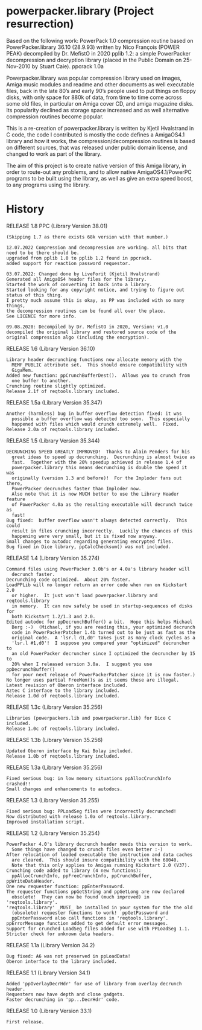 # powerpacker.library (Project resurrection)

Based on the following work:
  PowerPack 1.0 compression routine based on PowerPacker.library 36.10 (28.9.93) written by Nico François (POWER PEAK) decompiled by Dr. MefistO in 2020
  pplib 1.2: a simple PowerPacker decompression and decryption library (placed in the Public Domain on 25-Nov-2010 by Stuart Caie).
  ppcrack 1.0a 

Powerpacker.library was popular compression library used on images, Amiga music modules and readme and other documents as well executable files, back in the late 80’s and early 90’s people used to put things on floppy disks, with only space for 880k of data, from time to time come across some old files, in particular on Amiga cover CD, and amiga magazine disks. Its popularity declined as storage space increased and as well alternative compression routines become popular.

This is a re-creation of powerpacker.library is written by Kjetil Hvalstrand in C code, the code I contributed is mostly the code defines a AmigaOS4.1 library and how it works, the compression/decompression routines is based on different sources, that was released under public domain license, and changed to work as part of the library. 

The aim of this project is to create native version of this Amiga library, in order to route-out any problems, and to allow native AmigaOS4.1/PowerPC programs to be built using the library, as well as give an extra speed boost, to any programs using the library.

# History

RELEASE 1.8 PPC (Library Version 38.01)

    (Skipping 1.7 as there exists 68k version with that number.)

    12.07.2022 Compression and decompression are working. all bits that need to be there should be.
    upgraded from pplib 1.0 to pplib 1.2 found in ppcrack.
    added support for reaction password requestor.

    03.07.2022: Changed done by LiveForit (Kjetil Hvalstrand) 
    Generated all AmigaOS4 header files for the library.
    Started the work of converting it back into a library.
    Started looking for any copyright notice, and trying to figure out status of this thing.
    I pretty much assume this is okay, as PP was included with so many things, 
    the decompression routines can be found all over the place. 
    See LICENCE for more info.

    09.08.2020: Decompiled by Dr. MefistO in 2020, Version: v1.0
    decompiled the original library and restored source code of the original compression algo (including the encryption).

RELEASE 1.6 (Library Version 36.10)

    Library header decrunching functions now allocate memory with the
      MEMF_PUBLIC attribute set.  This should ensure compatibility with
      GigaMem.
    Added new function: ppCrunchBufferDest().  Allows you to crunch from
      one buffer to another.
    Crunching routine slightly optimized.
    Release 2.1f of reqtools.library included.
    
RELEASE 1.5a (Library Version 35.347)

    Another (harmless) bug in buffer overflow detection fixed: it was
      possible a buffer overflow was detected too soon.  This especially
      happened with files which would crunch extremely well.  Fixed.
    Release 2.0a of reqtools.library included.

RELEASE 1.5 (Library Version 35.344)

    DECRUNCHING SPEED GREATLY IMPROVED!  Thanks to Alain Penders for his
      great ideas to speed up decrunching.  Decrunching is almost twice as
      fast.  Together with the 20% speedup achieved in release 1.4 of
      powerpacker.library this means decrunching is double the speed it was
      originally (version 1.3 and before)!  For the Imploder fans out there,
      PowerPacker decrunches faster than Imploder now.
      Also note that it is now MUCH better to use the Library Header feature
      of PowerPacker 4.0a as the resulting executable will decrunch twice as
      fast!
    Bug fixed:  buffer overflow wasn't always detected correctly.  This could
      result in files crunching incorrectly.  Luckily the chances of this
      happening were very small, but it is fixed now anyway.
    Small changes to autodoc regarding generating encrypted files.
    Bug fixed in Dice library, ppCalcChecksum() was not included.

RELEASE 1.4 (Library Version 35.274)

    Command files using PowerPacker 3.0b's or 4.0a's library header will
      decrunch faster.
    Decrunching code optimized.  About 20% faster.
    LoadPPLib will no longer return an error code when run on Kickstart 2.0
      or higher.  It just won't load powerpacker.library and reqtools.library
      in memory.  It can now safely be used in startup-sequences of disks for
      both Kickstart 1.2/1.3 and 2.0.
    Edited autodoc for ppDecrunchBuffer() a bit.  Hope this helps Michael
      Berg :-)  (Michael, if you are reading this, your optimized decrunch
      code in PowerPackerPatcher 1.4b turned out to be just as fast as the
      original code.  A 'lsr.l d1,d0' takes just as many clock cycles as a
      'lsr.l #1,d0'!  I suppose you compared your "optimized" decruncher to
      an old PowerPacker decruncher since I optimized the decruncher by 15 to
      20% when I released version 3.0a.  I suggest you use ppDecrunchBuffer()
      for your next release of PowerPackerPatcher since it is now faster.)
    No longer uses partial FreeMem()s as it seems these are illegal.
    Latest revision of Oberon interface included.
    Aztec C interface to the library included.
    Release 1.0d of reqtools.library included.
    
RELEASE 1.3c (Library Version 35.256)

    Libraries (powerpackers.lib and powerpackersr.lib) for Dice C included.
    Release 1.0c of reqtools.library included.
    
RELEASE 1.3b (Library Version 35.256)

    Updated Oberon interface by Kai Bolay included.
    Release 1.0b of reqtools.library included.
    
RELEASE 1.3a (Library Version 35.256)

    Fixed serious bug: in low memory situations ppAllocCrunchInfo crashed!!
    Small changes and enhancements to autodocs.
    
RELEASE 1.3 (Library Version 35.255)

    Fixed serious bug: PPLoadSeg files were incorrectly decrunched!
    Now distributed with release 1.0a of reqtools.library.
    Improved installation script.
    
RELEASE 1.2 (Library Version 35.254)

    PowerPacker 4.0's library decrunch header needs this version to work.
      Some things have changed to crunch files even better :-)
    After relocation of loaded executable the instruction and data caches
      are cleared.  This should insure compatibility with the 68040.
      Note that this only applies to Amigas running Kickstart 2.0 (V37).
    Crunching code added to library (4 new functions):
      ppAllocCrunchInfo, ppFreeCrunchInfo, ppCrunchBuffer, ppWriteDataHeader.
    One new requester function: ppEnterPassword.
    The requester functions ppGetString and ppGetLong are now declared
      obsolete!  They can now be found (much improved) in 'reqtools.library'.
    'reqtools.library' _MUST_ be installed in your system for the the old
      (obsolete) requester functions to work!  ppGetPassword and
      ppEnterPassword also call functions in 'reqtools.library'.
    ppErrorMessage function added to get default error messages.
    Support for crunched LoadSeg files added for use with PPLoadSeg 1.1.
    Stricter check for unknown data headers.
    
RELEASE 1.1a (Library Version 34.2)

    Bug fixed: A6 was not preserved in ppLoadData!
    Oberon interface to the library included.
    
RELEASE 1.1 (Library Version 34.1)

    Added 'ppOverlayDecrHdr' for use of library from overlay decrunch header.
    Requesters now have depth and close gadgets.
    Faster decrunching in 'pp...DecrHdr' code.
    
RELEASE 1.0 (Library Version 33.1)

    First release.
